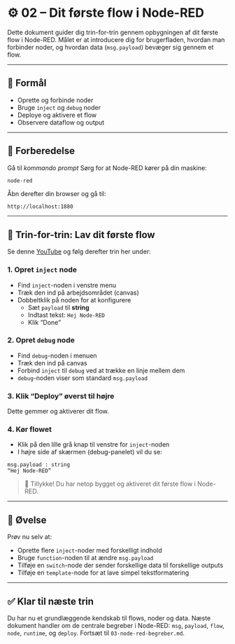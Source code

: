 # ⚙️ 02 – Dit første flow i Node-RED

Dette dokument guider dig trin-for-trin gennem opbygningen af dit første flow i Node-RED. Målet er at introducere dig for brugerfladen, hvordan man forbinder noder, og hvordan data (`msg.payload`) bevæger sig gennem et flow.

---

## 🎯 Formål
- Oprette og forbinde noder
- Bruge `inject` og `debug` noder
- Deploye og aktivere et flow
- Observere dataflow og output

---

## 📂 Forberedelse
Gå til *kommando prompt* Sørg for at Node-RED kører på din maskine:
```bash
node-red
```
Åbn derefter din browser og gå til:
```
http://localhost:1880
```

---

## 🧪 Trin-for-trin: Lav dit første flow
Se denne [YouTube](https://www.youtube.com/watch?v=hqXbthu5pnw) og følg derefter trin her under:

### 1. Opret `inject` node
- Find `inject`-noden i venstre menu
- Træk den ind på arbejdsområdet (canvas)
- Dobbeltklik på noden for at konfigurere
  - Sæt `payload` til **string**
  - Indtast tekst: `Hej Node-RED`
  - Klik “Done”

### 2. Opret `debug` node
- Find `debug`-noden i menuen
- Træk den ind på canvas
- Forbind `inject` til `debug` ved at trække en linje mellem dem
- `debug`-noden viser som standard `msg.payload`

### 3. Klik “Deploy” øverst til højre
Dette gemmer og aktiverer dit flow.

### 4. Kør flowet
- Klik på den lille grå knap til venstre for `inject`-noden
- I højre side af skærmen (debug-panelet) vil du se:
```
msg.payload : string
“Hej Node-RED”
```

> 🎉 Tillykke! Du har netop bygget og aktiveret dit første flow i Node-RED.

---

## 📝 Øvelse
Prøv nu selv at:

- Oprette flere `inject`-noder med forskelligt indhold
- Bruge `function`-noden til at ændre `msg.payload`
- Tilføje en `switch`-node der sender forskellige data til forskellige outputs
- Tilføje en `template`-node for at lave simpel tekstformatering

---

## ✅ Klar til næste trin
Du har nu et grundlæggende kendskab til flows, noder og data. Næste dokument handler om de centrale begreber i Node-RED: `msg`, `payload`, `flow`, `node`, `runtime`, og `deploy`. Fortsæt til `03-node-red-begreber.md`.


